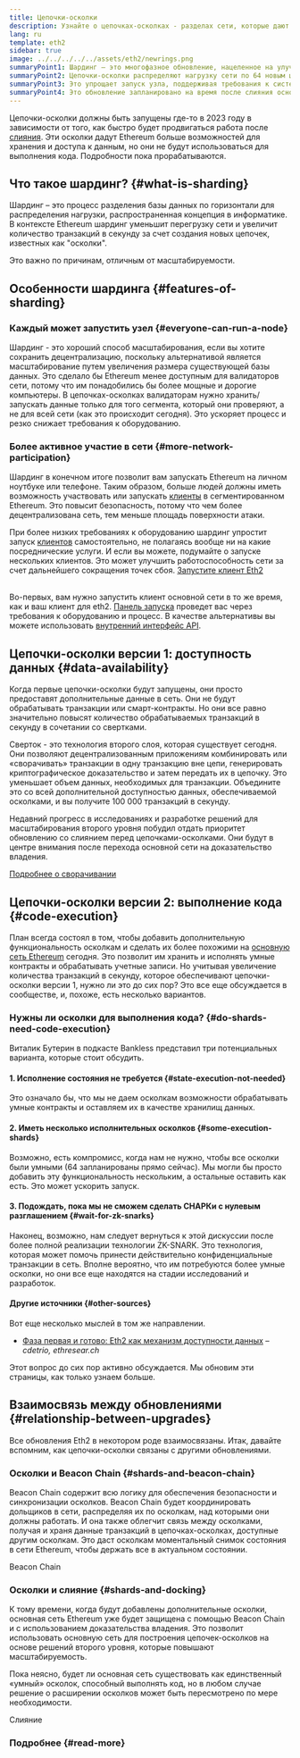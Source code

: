```yaml
---
title: Цепочки-осколки
description: Узнайте о цепочках-осколках - разделах сети, которые дают Ethereum большую пропускную способность транзакций и облегчают его запуск.
lang: ru
template: eth2
sidebar: true
image: ../../../../../assets/eth2/newrings.png
summaryPoint1: Шардинг — это многофазное обновление, нацеленное на улучшение масштабируемости и емкости Ethereum.
summaryPoint2: Цепочки-осколки распределяют нагрузку сети по 64 новым цепочками.
summaryPoint3: Это упрощает запуск узла, поддерживая требования к системе на низком уровне.
summaryPoint4: Это обновление запланировано на время после слияния основной сети с Beacon Chain.
---
```


<UpgradeStatus date="~2023">
    Цепочки-осколки должны быть запущены где-то в 2023 году в зависимости от того, как быстро будет продвигаться работа после <a href="/eth2/merge/">слияния</a>. Эти осколки дадут Ethereum больше возможностей для хранения и доступа к данным, но они не будут использоваться для выполнения кода. Подробности пока прорабатываются.
</UpgradeStatus>

## Что такое шардинг? {#what-is-sharding}

Шардинг – это процесс разделения базы данных по горизонтали для распределения нагрузки, распространенная концепция в информатике. В контексте Ethereum шардинг уменьшит перегрузку сети и увеличит количество транзакций в секунду за счет создания новых цепочек, известных как "осколки".

Это важно по причинам, отличным от масштабируемости.

## Особенности шардинга {#features-of-sharding}

### Каждый может запустить узел {#everyone-can-run-a-node}

Шардинг - это хороший способ масштабирования, если вы хотите сохранить децентрализацию, поскольку альтернативой является масштабирование путем увеличения размера существующей базы данных. Это сделало бы Ethereum менее доступным для валидаторов сети, потому что им понадобились бы более мощные и дорогие компьютеры. В цепочках-осколках валидаторам нужно хранить/запускать данные только для того сегмента, который они проверяют, а не для всей сети (как это происходит сегодня). Это ускоряет процесс и резко снижает требования к оборудованию.

### Более активное участие в сети {#more-network-participation}

Шардинг в конечном итоге позволит вам запускать Ethereum на личном ноутбуке или телефоне. Таким образом, больше людей должны иметь возможность участвовать или запускать [клиенты](/developers/docs/nodes-and-clients/) в сегментированном Ethereum. Это повысит безопасность, потому что чем более децентрализована сеть, тем меньше площадь поверхности атаки.

При более низких требованиях к оборудованию шардинг упростит запуск [клиентов](/developers/docs/nodes-and-clients/) самостоятельно, не полагаясь вообще ни на какие посреднические услуги. И если вы можете, подумайте о запуске нескольких клиентов. Это может улучшить работоспособность сети за счет дальнейшего сокращения точек сбоя. [Запустите клиент Eth2](/eth2/get-involved/)

<br />

<InfoBanner isWarning={true}>
  Во-первых, вам нужно запустить клиент основной сети в то же время, как и ваш клиент для eth2. <a href="https://launchpad.ethereum.org" target="_blank">Панель запуска</a> проведет вас через требования к оборудованию и процесс. В качестве альтернативы вы можете использовать <a href="/developers/docs/apis/backend/#available-libraries">внутренний интерфейс API</a>.
</InfoBanner>

## Цепочки-осколки версии 1: доступность данных {#data-availability}

Когда первые цепочки-осколки будут запущены, они просто предоставят дополнительные данные в сеть. Они не будут обрабатывать транзакции или смарт-контракты. Но они все равно значительно повысят количество обрабатываемых транзакций в секунду в сочетании со свертками.

Сверток - это технология второго слоя, которая существует сегодня. Они позволяют децентрализованным приложениям комбинировать или «сворачивать» транзакции в одну транзакцию вне цепи, генерировать криптографическое доказательство и затем передать их в цепочку. Это уменьшает объем данных, необходимых для транзакции. Объедините это со всей дополнительной доступностью данных, обеспечиваемой осколками, и вы получите 100 000 транзакций в секунду.

<InfoBanner isWarning={false}>
  Недавний прогресс в исследованиях и разработке решений для масштабирования второго уровня побудил отдать приоритет обновлению со слиянием перед цепочками-осколками. Они будут в центре внимания после перехода основной сети на доказательство владения.

[Подробнее о сворачивании](/developers/docs/scaling/layer-2-rollups/)
</InfoBanner>

## Цепочки-осколки версии 2: выполнение кода {#code-execution}

План всегда состоял в том, чтобы добавить дополнительную функциональность осколкам и сделать их более похожими на [основную сеть Ethereum](/glossary/#mainnet) сегодня. Это позволит им хранить и исполнять умные контракты и обрабатывать учетные записи. Но учитывая увеличение количества транзакций в секунду, которое обеспечивают цепочки-осколки версии 1, нужно ли это до сих пор? Это все еще обсуждается в сообществе, и, похоже, есть несколько вариантов.

### Нужны ли осколки для выполнения кода? {#do-shards-need-code-execution}

Виталик Бутерин в подкасте Bankless представил три потенциальных варианта, которые стоит обсудить.

<YouTube id="-R0j5AMUSzA" start="5841" />

#### 1. Исполнение состояния не требуется {#state-execution-not-needed}

Это означало бы, что мы не даем осколкам возможности обрабатывать умные контракты и оставляем их в качестве хранилищ данных.

#### 2. Иметь несколько исполнительных осколков {#some-execution-shards}

Возможно, есть компромисс, когда нам не нужно, чтобы все осколки были умными (64 запланированы прямо сейчас). Мы могли бы просто добавить эту функциональность нескольким, а остальные оставить как есть. Это может ускорить запуск.

#### 3. Подождать, пока мы не сможем сделать СНАРКи с нулевым разглашением {#wait-for-zk-snarks}

Наконец, возможно, нам следует вернуться к этой дискуссии после более полной реализации технологии ZK-SNARK. Это технология, которая может помочь принести действительно конфиденциальные транзакции в сеть. Вполне вероятно, что им потребуются более умные осколки, но они все еще находятся на стадии исследований и разработок.

#### Другие источники {#other-sources}

Вот еще несколько мыслей в том же направлении.

- [Фаза первая и готово: Eth2 как механизм доступности данных](https://ethresear.ch/t/phase-one-and-done-eth2-as-a-data-availability-engine/5269/8) – _cdetrio, ethresear.ch_

Этот вопрос до сих пор активно обсуждается. Мы обновим эти страницы, как только узнаем больше.

## Взаимосвязь между обновлениями {#relationship-between-upgrades}

Все обновления Eth2 в некотором роде взаимосвязаны. Итак, давайте вспомним, как цепочки-осколки связаны с другими обновлениями.

### Осколки и Beacon Chain {#shards-and-beacon-chain}

Beacon Chain содержит всю логику для обеспечения безопасности и синхронизации осколков. Beacon Chain будет координировать дольщиков в сети, распределяя их по осколкам, над которыми они должны работать. И она также облегчит связь между осколками, получая и храня данные транзакций в цепочках-осколках, доступные другим осколкам. Это даст осколкам моментальный снимок состояния в сети Ethereum, чтобы держать все в актуальном состоянии.

<ButtonLink to="/eth2/beacon-chain/">
  Beacon Chain
</ButtonLink>

### Осколки и слияние {#shards-and-docking}

К тому времени, когда будут добавлены дополнительные осколки, основная сеть Ethereum уже будет защищена с помощью Beacon Chain и с использованием доказательства владения. Это позволит использовать основную сеть для построения цепочек-осколков на основе решений второго уровня, которые повышают масштабируемость.

Пока неясно, будет ли основная сеть существовать как единственный «умный» осколок, способный выполнять код, но в любом случае решение о расширении осколков может быть пересмотрено по мере необходимости.

<div>
  <ButtonLink to="/eth2/merge/">Слияние</ButtonLink>
</div>

<Divider />

### Подробнее {#read-more}

<Eth2ShardChainsList />
